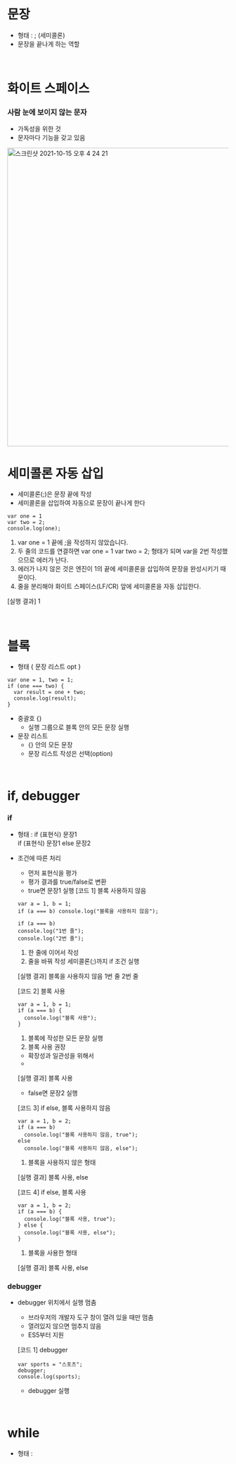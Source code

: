 # 문장

- 형태 : ; (세미콜론)
- 문장을 끝나게 하는 역할

<br>

# 화이트 스페이스

### 사람 눈에 보이지 않는 문자
- 가독성을 위한 것
- 문자마다 기능을 갖고 있음

<img width="680" alt="스크린샷 2021-10-15 오후 4 24 21" src="https://user-images.githubusercontent.com/68004742/137448480-b9cc62f8-8bac-4070-9f73-f8f0de25244f.png">

<br>

# 세미콜론 자동 삽입

- 세미콜론(;)은 문장 끝에 작성
- 세미콜론을 삽입하여 자동으로 문장이 끝나게 한다
```
var one = 1
var two = 2;
console.log(one);
```
1. var one = 1 끝에 ;을 작성하지 않았습니다.
2. 두 줄의 코드를 연결하면 var one = 1 var two = 2; 형태가 되며 var을 2번 작성했으므로 에러가 난다.
3. 에러가 나지 않은 것은 엔진이 1의 끝에 세미콜론을 삽입하여 문장을 완성시키기 때문이다.
4. 줄을 분리해야 화이트 스페이스(LF/CR) 앞에 세미콜론을 자동 삽입한다.

[실행 결과]
1

<br>

# 블록

- 형태 { 문장 리스트 opt }
```
var one = 1, two = 1;
if (one === two) {
  var result = one + two;
  console.log(result);
}
```
- 중괄호 {}
  - 실행 그룹으로 블록 안의 모든 문장 실행
- 문장 리스트
  - {} 안의 모든 문장
  - 문장 리스트 작성은 선택(option)

<br>

# if, debugger

### if
- 형태 : if (표현식) 문장1<br>
        if (표현식) 문장1 else 문장2
- 조건에 따른 처리
  - 먼저 표현식을 평가
  - 평가 결과를 true/false로 변환
  - true면 문장1 실행
  [코드 1] 블록 사용하지 않음
  ```
  var a = 1, b = 1;
  if (a === b) console.log("블록을 사용하지 않음");
  
  if (a === b)
  console.log("1번 줄");
  console.log("2번 줄");
  ```
  1. 한 줄에 이어서 작성
  2. 줄을 바꿔 작성
    세미콜론(;)까지 if 조건 실행
    
  [실행 결과]
  블록을 사용하지 않음
  1번 줄
  2번 줄
  
  [코드 2] 블록 사용
  ```
  var a = 1, b = 1;
  if (a === b) {
    console.log("블록 사용");
  }
  ```
  1. 블록에 작성한 모든 문장 실행
  2. 블록 사용 권장
    - 확장성과 일관성을 위해서
    - 
  [실행 결과]
  블록 사용
  - false면 문장2 실행
  
  [코드 3] if else, 블록 사용하지 않음
  ```
  var a = 1, b = 2;
  if (a === b)
    console.log("블록 사용하지 않음, true");
  else 
    console.log("블록 사용하지 않음, else");
  ```
  1. 블록을 사용하지 않은 형태
  
  [실행 결과]
  블록 사용, else
  
  [코드 4] if else, 블록 사용
  ```
  var a = 1, b = 2;
  if (a === b) {
    console.log("블록 사용, true");
  } else {
    console.log("블록 사용, else");
  }
  ```
  1. 블록을 사용한 형태
  
  [실행 결과]
  블록 사용, else
  
### debugger 
- debugger 위치에서 실행 멈춤
  - 브라우저의 개발자 도구 창이 열려 있을 때만 멈춤
  - 열려있지 않으면 멈추지 않음
  - ES5부터 지원
  
  [코드 1] debugger
  ```
  var sports = "스포츠";
  debugger;
  console.log(sports);
  ```
  - debugger 실행

<br>

# while
- 형태 : 
